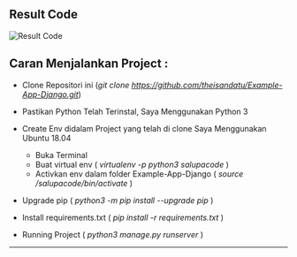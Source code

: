 Result Code 
-----------
![Result Code](https://github.com/theisandatu/Example-App-Django/blob/master/templates/img/result.png)


## Caran Menjalankan Project :

  * Clone Repositori ini (*git clone https://github.com/theisandatu/Example-App-Django.git*)
  * Pastikan Python Telah Terinstal, Saya Menggunakan Python 3
  * Create Env didalam Project yang telah di clone Saya Menggunakan Ubuntu 18.04

    - Buka Terminal
    - Buat virtual env ( *virtualenv -p python3 salupacode* )
    - Activkan env dalam folder Example-App-Django ( *source /salupacode/bin/activate* )
    
  * Upgrade pip ( *python3 -m pip install --upgrade pip* )
  * Install requirements.txt ( *pip install -r requirements.txt* )
  * Running Project ( *python3 manage.py runserver* )

------------------------------------------------------------------------